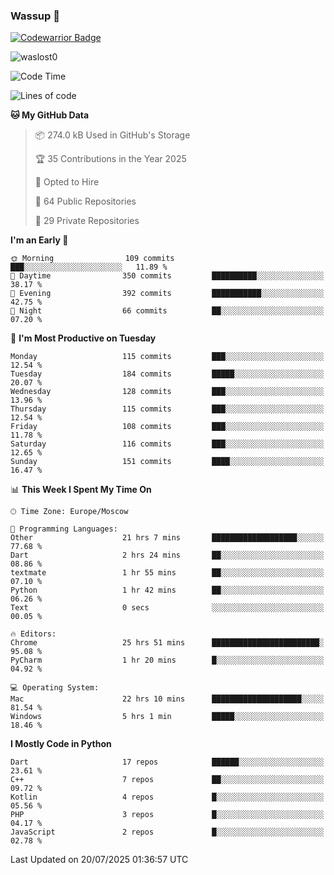 ### Wassup 👋

[![Codewarrior Badge](https://www.codewars.com/users/waslost/badges/small)](https://www.codewars.com/users/waslost)

<p align="left"> <img src="https://komarev.com/ghpvc/?username=waslost0" alt="waslost0" /></p>

<!--START_SECTION:waka-->
![Code Time](http://img.shields.io/badge/Code%20Time-5%2C959%20hrs%2042%20mins-blue)

![Lines of code](https://img.shields.io/badge/From%20Hello%20World%20I%27ve%20Written-1.5%20million%20lines%20of%20code-blue)

**🐱 My GitHub Data** 

> 📦 274.0 kB Used in GitHub's Storage 
 > 
> 🏆 35 Contributions in the Year 2025
 > 
> 💼 Opted to Hire
 > 
> 📜 64 Public Repositories 
 > 
> 🔑 29 Private Repositories 
 > 
**I'm an Early 🐤** 

```text
🌞 Morning                109 commits         ███░░░░░░░░░░░░░░░░░░░░░░   11.89 % 
🌆 Daytime                350 commits         ██████████░░░░░░░░░░░░░░░   38.17 % 
🌃 Evening                392 commits         ███████████░░░░░░░░░░░░░░   42.75 % 
🌙 Night                  66 commits          ██░░░░░░░░░░░░░░░░░░░░░░░   07.20 % 
```
📅 **I'm Most Productive on Tuesday** 

```text
Monday                   115 commits         ███░░░░░░░░░░░░░░░░░░░░░░   12.54 % 
Tuesday                  184 commits         █████░░░░░░░░░░░░░░░░░░░░   20.07 % 
Wednesday                128 commits         ███░░░░░░░░░░░░░░░░░░░░░░   13.96 % 
Thursday                 115 commits         ███░░░░░░░░░░░░░░░░░░░░░░   12.54 % 
Friday                   108 commits         ███░░░░░░░░░░░░░░░░░░░░░░   11.78 % 
Saturday                 116 commits         ███░░░░░░░░░░░░░░░░░░░░░░   12.65 % 
Sunday                   151 commits         ████░░░░░░░░░░░░░░░░░░░░░   16.47 % 
```


📊 **This Week I Spent My Time On** 

```text
🕑︎ Time Zone: Europe/Moscow

💬 Programming Languages: 
Other                    21 hrs 7 mins       ███████████████████░░░░░░   77.68 % 
Dart                     2 hrs 24 mins       ██░░░░░░░░░░░░░░░░░░░░░░░   08.86 % 
textmate                 1 hr 55 mins        ██░░░░░░░░░░░░░░░░░░░░░░░   07.10 % 
Python                   1 hr 42 mins        ██░░░░░░░░░░░░░░░░░░░░░░░   06.26 % 
Text                     0 secs              ░░░░░░░░░░░░░░░░░░░░░░░░░   00.05 % 

🔥 Editors: 
Chrome                   25 hrs 51 mins      ████████████████████████░   95.08 % 
PyCharm                  1 hr 20 mins        █░░░░░░░░░░░░░░░░░░░░░░░░   04.92 % 

💻 Operating System: 
Mac                      22 hrs 10 mins      ████████████████████░░░░░   81.54 % 
Windows                  5 hrs 1 min         █████░░░░░░░░░░░░░░░░░░░░   18.46 % 
```

**I Mostly Code in Python** 

```text
Dart                     17 repos            ██████░░░░░░░░░░░░░░░░░░░   23.61 % 
C++                      7 repos             ██░░░░░░░░░░░░░░░░░░░░░░░   09.72 % 
Kotlin                   4 repos             █░░░░░░░░░░░░░░░░░░░░░░░░   05.56 % 
PHP                      3 repos             █░░░░░░░░░░░░░░░░░░░░░░░░   04.17 % 
JavaScript               2 repos             █░░░░░░░░░░░░░░░░░░░░░░░░   02.78 % 
```




 Last Updated on 20/07/2025 01:36:57 UTC
<!--END_SECTION:waka-->

